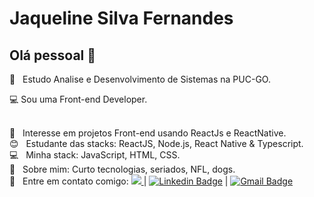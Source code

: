 


# Jaqueline Silva Fernandes

## Olá pessoal 👋

:rocket:  &nbsp; Estudo Analise e Desenvolvimento de Sistemas na PUC-GO.

:computer: Sou uma Front-end Developer.

 <br/> :purple_heart: &nbsp; Interesse em projetos Front-end usando ReactJs e ReactNative.
 <br/> :blush: &nbsp; Estudante das stacks: ReactJS, Node.js, React Native & Typescript.
 <br/> :computer: &nbsp; Minha stack: JavaScript, HTML, CSS.
 <br/> 💬  &nbsp; Sobre mim: Curto tecnologias, seriados, NFL, dogs.
 <br/> :email: &nbsp; Entre em contato comigo: <a href="https://api.whatsapp.com/send?phone=5562981013929&text=Olá, Jaqueline!" alt="Whatsapp">
    <img src="https://img.shields.io/badge/-Whatsapp-15d366?style=flat&labelColor=25d366&logo=whatsapp&logoColor=white"/>
  </a> | 
 [![Linkedin Badge](https://img.shields.io/badge/-JaquelineFernandes-blue?style=flat-square&logo=Linkedin&logoColor=white&link=https://www.linkedin.com/in/jaquelinefernandes/)](https://www.linkedin.com/in/jaquelinefernandes//) 
| 
[![Gmail Badge](https://img.shields.io/badge/-jaquelinefernandes6@gmail.com-c14438?style=flat-square&logo=Gmail&logoColor=white&link=mailto:tgmarinho@gmail.com)](mailto:tgmarinho@gmail.com)
